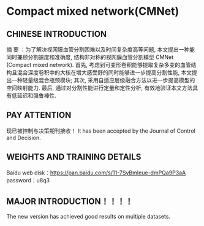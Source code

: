 # Compact mixed network(CMNet)

## CHINESE INTRODUCTION
摘  要 ：为了解决视网膜血管分割困难以及时间复杂度高等问题, 本文提出一种能同时兼顾分割速度和准确度, 结构非对称的视网膜血管分割模型 CMNet (Compact mixed network). 首先, 考虑到可变形卷积能够提取复杂多变的血管结构且混合深度卷积中的大核在增大感受野的同时能够进一步提高分割性能, 本文提出一种轻量级混合瓶颈模块; 其次, 采用自适应层级融合方法以进一步提高模型的空间映射能力. 最后, 通过对分割性能进行定量和定性分析, 有效地验证本文方法具有低延迟和强鲁棒性.

## PAY ATTENTION
现已被控制与决策期刊接收！
It has been accepted by the Journal of Control and Decision.

## WEIGHTS AND TRAINING DETAILS
Baidu web disk：https://pan.baidu.com/s/11-7SyBmIeue-dmPQa9P3aA  
password：u8q3

## MAJOR INTRODUCTION！！！！
The new version has achieved good results on multiple datasets.
